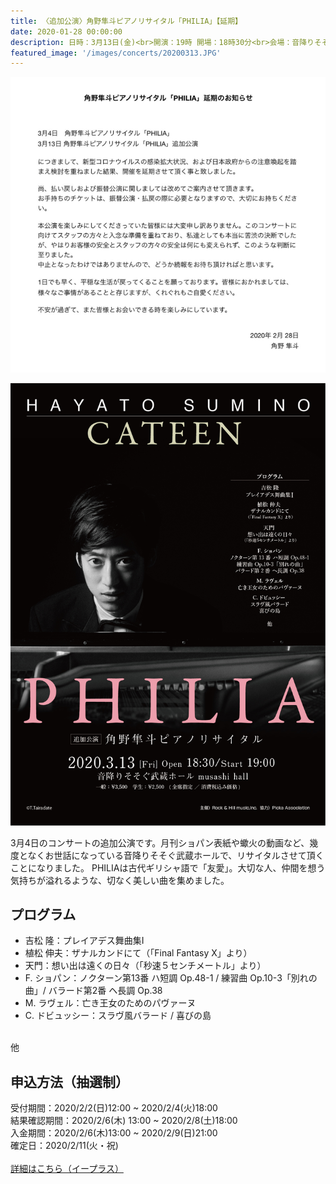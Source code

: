 ```yaml
---
title: 〈追加公演〉角野隼斗ピアノリサイタル「PHILIA」【延期】
date: 2020-01-28 00:00:00
description: 日時：3月13日(金)<br>開演：19時 開場：18時30分<br>会場：音降りそそぐ武蔵ホール（西武池袋線武蔵藤沢駅より徒歩1分）<br>受付期間：2020/2/2(日)12:00 ~ 2020/2/4(火)18:00（抽選制）
featured_image: '/images/concerts/20200313.JPG'
---
```

![](/images/concerts/20200304_enki.png)

![](/images/concerts/20200313.JPG)

3月4日のコンサートの追加公演です。月刊ショパン表紙や蠍火の動画など、幾度となくお世話になっている音降りそそぐ武蔵ホールで、リサイタルさせて頂くことになりました。
PHILIAは古代ギリシャ語で「友愛」。大切な人、仲間を想う気持ちが溢れるような、切なく美しい曲を集めました。

## プログラム

- 吉松 隆：プレイアデス舞曲集Ⅰ
- 植松 伸夫：ザナルカンドにて（「Final Fantasy X」より）
- 天門：想い出は遠くの日々（「秒速５センチメートル」より）
- F. ショパン：ノクターン第13番 ハ短調 Op.48-1 / 練習曲 Op.10-3「別れの曲」/ バラード第2番 ヘ長調 Op.38
- M. ラヴェル：亡き王女のためのパヴァーヌ
- C. ドビュッシー：スラヴ風バラード / 喜びの島
<br>
他

## 申込方法（抽選制）

受付期間：2020/2/2(日)12:00 ~ 2020/2/4(火)18:00<br>
結果確認期間：2020/2/6(木) 13:00 ~ 2020/2/8(土)18:00<br>
入金期間：2020/2/6(木)13:00 ~ 2020/2/9(日)21:00<br>
確定日：2020/2/11(火・祝)<br>
<br>
<a href="https://eplus.jp/sf/detail/3217830001-P0030001P021001" class="button button--large">詳細はこちら（イープラス）</a>
